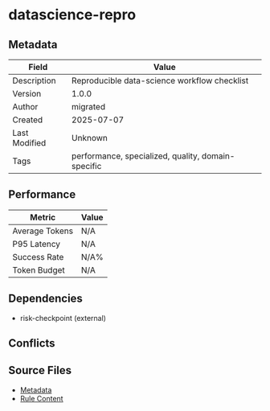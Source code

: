 # datascience-repro

## Metadata

| Field | Value |
|-------|-------|
| Description | Reproducible data-science workflow checklist |
| Version | 1.0.0 |
| Author | migrated |
| Created | 2025-07-07 |
| Last Modified | Unknown |
| Tags | performance, specialized, quality, domain-specific |

## Performance

| Metric | Value |
|--------|-------|
| Average Tokens | N/A |
| P95 Latency | N/A |
| Success Rate | N/A% |
| Token Budget | N/A |

## Dependencies

- risk-checkpoint (external)

## Conflicts


## Source Files

- [Metadata](200-domain/datascience-repro.yaml)
- [Rule Content](200-domain/datascience-repro.mdc)